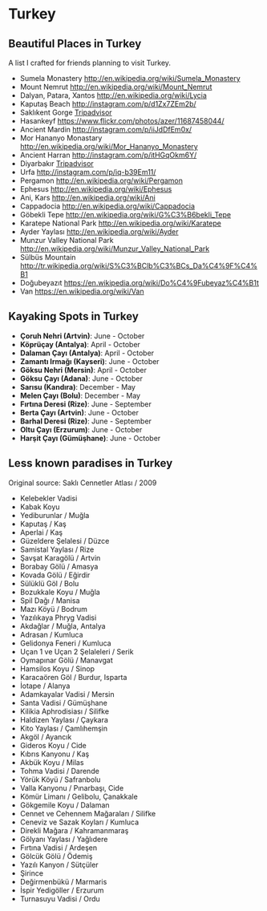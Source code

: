 # Turkey

## Beautiful Places in Turkey

A list I crafted for friends planning to visit Turkey.

* Sumela Monastery http://en.wikipedia.org/wiki/Sumela_Monastery
* Mount Nemrut http://en.wikipedia.org/wiki/Mount_Nemrut
* Dalyan, Patara, Xantos http://en.wikipedia.org/wiki/Lycia
* Kaputaş Beach http://instagram.com/p/d1Zx7ZEm2b/
* Saklıkent Gorge [Tripadvisor](http://www.tripadvisor.com/Attraction_Review-g298031-d1931924-Reviews-Saklikent_Gorge-Fethiye_Mugla_Province_Turkish_Aegez_Coast.html)
* Hasankeyf https://www.flickr.com/photos/azer/11687458044/
* Ancient Mardin http://instagram.com/p/iiJdDfEm0x/
* Mor Hananyo Monastary http://en.wikipedia.org/wiki/Mor_Hananyo_Monastery
* Ancient Harran http://instagram.com/p/itHGqOkm6Y/ 
* Diyarbakır [Tripadvisor](http://www.tripadvisor.com/Attractions-g297994-Activities-Diyarbakir.html)
* Urfa http://instagram.com/p/iq-b39Em11/
* Pergamon http://en.wikipedia.org/wiki/Pergamon
* Ephesus http://en.wikipedia.org/wiki/Ephesus
* Ani, Kars http://en.wikipedia.org/wiki/Ani
* Cappadocia http://en.wikipedia.org/wiki/Cappadocia
* Göbekli Tepe http://en.wikipedia.org/wiki/G%C3%B6bekli_Tepe
* Karatepe National Park http://en.wikipedia.org/wiki/Karatepe
* Ayder Yaylası http://en.wikipedia.org/wiki/Ayder
* Munzur Valley National Park http://en.wikipedia.org/wiki/Munzur_Valley_National_Park
* Sülbüs Mountain http://tr.wikipedia.org/wiki/S%C3%BClb%C3%BCs_Da%C4%9F%C4%B1
* Doğubeyazıt https://en.wikipedia.org/wiki/Do%C4%9Fubeyaz%C4%B1t
* Van https://en.wikipedia.org/wiki/Van

## Kayaking Spots in Turkey

* **Çoruh Nehri (Artvin)**: June - October
* **Köprüçay (Antalya)**: April - October
* **Dalaman Çayı (Antalya)**: April - October
* **Zamantı Irmağı (Kayseri)**: June - October
* **Göksu Nehri (Mersin)**: April - October
* **Göksu Çayı (Adana)**: June - October
* **Sarısu (Kandıra)**: December - May
* **Melen Çayı (Bolu)**: December - May
* **Fırtına Deresi (Rize)**: June - September
* **Berta Çayı (Artvin)**: June - October
* **Barhal Deresi (Rize)**: June - September
* **Oltu Çayı (Erzurum)**: June - October
* **Harşit Çayı (Gümüşhane)**: June - October

## Less known paradises in Turkey

Original source: Saklı Cennetler Atlası / 2009

* Kelebekler Vadisi
* Kabak Koyu
* Yediburunlar / Muğla
* Kaputaş / Kaş
* Aperlai / Kaş
* Güzeldere Şelalesi / Düzce
* Samistal Yaylası / Rize
* Şavşat Karagölü / Artvin
* Borabay Gölü / Amasya
* Kovada Gölü / Eğirdir
* Sülüklü Göl / Bolu
* Bozukkale Koyu / Muğla
* Spil Dağı / Manisa
* Mazı Köyü / Bodrum
* Yazılıkaya Phryg Vadisi
* Akdağlar / Muğla, Antalya
* Adrasan / Kumluca
* Gelidonya Feneri / Kumluca
* Uçan 1 ve Uçan 2 Şelaleleri / Serik
* Oymapınar Gölü / Manavgat
* Hamsilos Koyu / Sinop
* Karacaören Göl / Burdur, Isparta
* İotape / Alanya
* Adamkayalar Vadisi / Mersin
* Santa Vadisi / Gümüşhane
* Kilikia Aphrodisiası / Silifke
* Haldizen Yaylası / Çaykara
* Kito Yaylası / Çamlıhemşin
* Akgöl / Ayancık
* Gideros Koyu / Cide
* Kıbrıs Kanyonu / Kaş
* Akbük Koyu / Milas
* Tohma Vadisi / Darende
* Yörük Köyü / Safranbolu
* Valla Kanyonu / Pınarbaşı, Cide
* Kömür Limanı / Gelibolu, Çanakkale
* Gökgemile Koyu / Dalaman
* Cennet ve Cehennem Mağaraları / Silifke
* Ceneviz ve Sazak Koyları / Kumluca
* Direkli Mağara / Kahramanmaraş
* Gölyanı Yaylası / Yağlıdere
* Fırtına Vadisi / Ardeşen
* Gölcük Gölü / Ödemiş
* Yazılı Kanyon / Sütçüler
* Şirince
* Değirmenbükü / Marmaris
* İspir Yedigöller / Erzurum
* Turnasuyu Vadisi / Ordu
